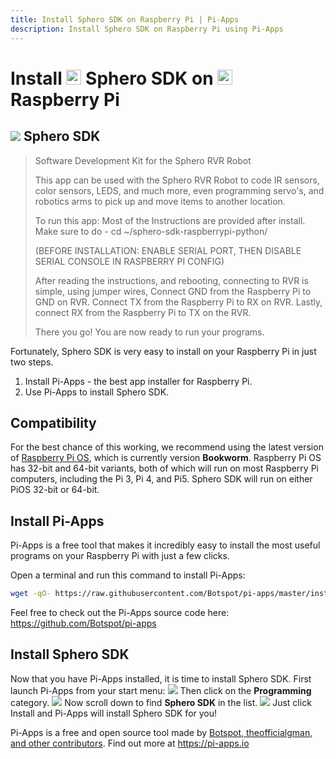 ```yaml
---
title: Install Sphero SDK on Raspberry Pi | Pi-Apps
description: Install Sphero SDK on Raspberry Pi using Pi-Apps
---
```

<div class="simple-install-content content">

# Install <img src="/img/app-icons/Sphero SDK/icon-64.png" height=24> Sphero SDK on <img src=/img/other-icons/raspberrypi-icon.svg height=24> Raspberry Pi

## <img src="/img/app-icons/Sphero SDK/icon-64.png"> Sphero SDK
> Software Development Kit for the Sphero RVR Robot
> 
> This app can be used with the Sphero RVR Robot to code IR sensors, color sensors, LEDS, and much more, even programming servo's, and robotics arms to pick up and move items to another location.
> 
> To run this app: Most of the Instructions are provided after install. 
> Make sure to do - cd ~/sphero-sdk-raspberrypi-python/
> 
> (BEFORE INSTALLATION: ENABLE SERIAL PORT, THEN DISABLE SERIAL CONSOLE IN RASPBERRY PI CONFIG)
> 
> After reading the instructions, and rebooting, connecting to RVR is simple, using jumper wires, 
> Connect GND from the Raspberry Pi to GND on RVR.
> Connect TX from the Raspberry Pi to RX on RVR.
> Lastly, connect RX from the Raspberry Pi to TX on the RVR.
> 
> There you go! You are now ready to run your programs.

Fortunately, Sphero SDK is very easy to install on your Raspberry Pi in just two steps.
1. Install Pi-Apps - the best app installer for Raspberry Pi.
2. Use Pi-Apps to install Sphero SDK.
</div>
<div class="simple-install-content content">

## Compatibility
For the best chance of this working, we recommend using the latest version of [Raspberry Pi OS](https://www.raspberrypi.com/software/), which is currently version **Bookworm**.
Raspberry Pi OS has 32-bit and 64-bit variants, both of which will run on most Raspberry Pi computers, including the Pi 3, Pi 4, and Pi5.
Sphero SDK will run on either PiOS 32-bit or 64-bit.
</div>
<div class="simple-install-content content">

## Install Pi-Apps

Pi-Apps is a free tool that makes it incredibly easy to install the most useful programs on your Raspberry Pi with just a few clicks.

Open a terminal and run this command to install Pi-Apps:
```bash
wget -qO- https://raw.githubusercontent.com/Botspot/pi-apps/master/install | bash
```
Feel free to check out the Pi-Apps source code here: https://github.com/Botspot/pi-apps
</div>
<div class="simple-install-content content">

## Install Sphero SDK

Now that you have Pi-Apps installed, it is time to install Sphero SDK.
First launch Pi-Apps from your start menu:
<img src="/img/start-menu.png">
Then click on the <b>Programming</b> category.
<img src="/img/category-selections/Programming.png">
Now scroll down to find <b>Sphero SDK</b> in the list.
<img src="/img/app-icons/Sphero SDK/app-selection.png">
Just click Install and Pi-Apps will install Sphero SDK for you!
</div>
<div class="simple-install-content content">

Pi-Apps is a free and open source tool made by [Botspot, theofficialgman, and other contributors](/about/#contributors). Find out more at https://pi-apps.io
</div>

